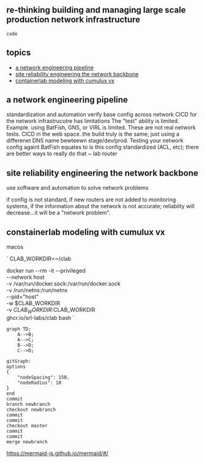 ## re-thinking building and managing large scale production network infrastructure

`code`

## topics
* [a network engineering pipeline](#a-network-engineering-pipeline)
* [site reliability engineering the network backbone](#site-reliability-engineering-the-network-backbone)
* [containerlab modeling with cumulux vx](#containerlab-modeling-with-cumulus-vx)


## a network engineering pipeline
standardization and automation
verify base config across network
CICD for the network infrastrucutre has limitations
The "test" ability is limited.   Example. using BatFish, GNS, or VIRL is limited.
These are not real network tests.
CICD in the web space..the build truly is the same; just using a differenet DNS name bewteewn stage/dev/prod.
Testing your network config againt BatFish equates to is this config standardized (ACL, etc); there are better ways to really do that ~ lab router


## site reliability engineering the network backbone
use software and automation to solve network problems

if config is not standard, if new routers are not added to monitoring systems, if the information about the network is not accurate; reliablity will decrease...it will be a "network problem". 

## constainerlab modeling with cumulux vx

macos

`
CLAB_WORKDIR=~/clab

docker run --rm -it --privileged \
    --network host \
    -v /var/run/docker.sock:/var/run/docker.sock \
    -v /run/netns:/run/netns \
    --pid="host" \
    -w $CLAB_WORKDIR \
    -v $CLAB_WORKDIR:$CLAB_WORKDIR \
    ghcr.io/srl-labs/clab bash
`

```mermaid
graph TD;
    A-->B;
    A-->C;
    B-->D;
    C-->D;
```

```mermaid
gitGraph:
options
{
    "nodeSpacing": 150,
    "nodeRadius": 10
}
end
commit
branch newbranch
checkout newbranch
commit
commit
checkout master
commit
commit
merge newbranch
```

https://mermaid-js.github.io/mermaid/#/

